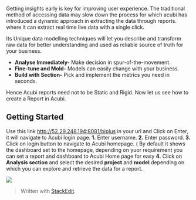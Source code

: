

Getting insights early is key for improving user experience. The traditional method of accessing data may slow down the process for which acubi has introduced a dynamic approach in extracting the data through reports. where it can extract  real time live data with a single click.

Its Unique data modelling techniques will let you describe and transform raw data for better understanding and used as reliable source of truth for your business.

-  **Analyse Immediately-** Make decision in spur-of-the-movement.
-   **Fine-tune and Mold-** Models can easily change with your business.
-   **Build with Section-** Pick and implement the metrics you need in seconds.

Hence Acubi reports need not to be Static and Rigid. Now let us see how to create a Report in Acubi.

## Getting Started

Use this link http://52.29.248.194:8081/biplus in your url and Click on Enter, it will navigate to Acubi login page. 
**1.** Enter username.
**2.** Enter password.
**3.** Click on login button to navigate to Acubi homepage. ( By default it shows the dashboard set to the homepage, depending on yuor requirement you can set a report and dashboard to Acubi Home page for easy 
**4.** Click on **Analysis section** and select the desired **project** and **model** depending on which you can explore and retrieve the data for a report.

![
](https://raw.githubusercontent.com/sv18042016/fp1/master/images/Acubi1.png)

> Written with [StackEdit](https://stackedit.io/).
<!--stackedit_data:
eyJoaXN0b3J5IjpbMzYxNDUzNjYzXX0=
-->
